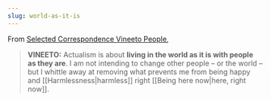 ```yaml
---
slug: world-as-it-is
---
```


From [Selected Correspondence Vineeto People](http://actualfreedom.com.au/actualism/vineeto/selected-correspondence/corr-people.htm),

> **VINEETO:** Actualism is about **living in the world as it is with people as they are**. I am not intending to change other people – or the world – but I whittle away at removing what prevents me from being happy and [[Harmlessness|harmless]] right [[Being here now|here, right now]].
